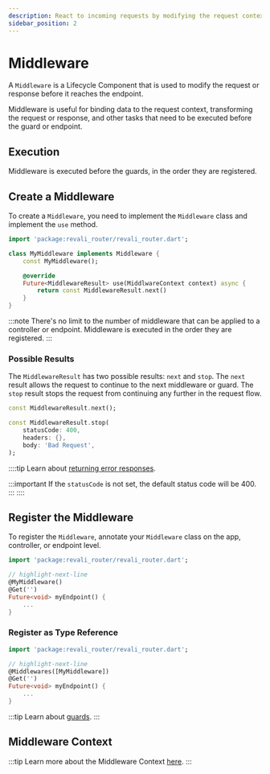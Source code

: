 ```yaml
---
description: React to incoming requests by modifying the request context
sidebar_position: 2
---
```


# Middleware

A `Middleware` is a Lifecycle Component that is used to modify the request or response before it reaches the endpoint.

Middleware is useful for binding data to the request context, transforming the request or response, and other tasks that need to be executed before the guard or endpoint.

## Execution

Middleware is executed before the guards, in the order they are registered.

## Create a Middleware

To create a `Middleware`, you need to implement the `Middleware` class and implement the `use` method.

```dart title="lib/middleware/my_middleware.dart"
import 'package:revali_router/revali_router.dart';

class MyMiddleware implements Middleware {
    const MyMiddleware();

    @override
    Future<MiddlewareResult> use(MiddlwareContext context) async {
        return const MiddlewareResult.next()
    }
}
```

:::note
There's no limit to the number of middleware that can be applied to a controller or endpoint. Middleware is executed in the order they are registered.
:::

### Possible Results

The `MiddlewareResult` has two possible results: `next` and `stop`. The `next` result allows the request to continue to the next middleware or guard. The `stop` result stops the request from continuing any further in the request flow.

```dart
const MiddlewareResult.next();
```

```dart
const MiddlewareResult.stop(
    statusCode: 400,
    headers: {},
    body: 'Bad Request',
);
```

::::tip
Learn about [returning error responses][error-responses].

:::important
If the `statusCode` is not set, the default status code will be 400.
:::
::::

## Register the Middleware

To register the `Middleware`, annotate your `Middleware` class on the app, controller, or endpoint level.

```dart title="routes/controllers/my_controller.dart"
import 'package:revali_router/revali_router.dart';

// highlight-next-line
@MyMiddleware()
@Get('')
Future<void> myEndpoint() {
    ...
}
```

### Register as Type Reference

```dart title="routes/controllers/my_controller.dart"
import 'package:revali_router/revali_router.dart';

// highlight-next-line
@Middlewares([MyMiddleware])
@Get('')
Future<void> myEndpoint() {
    ...
}
```

:::tip
Learn about [guards].
:::

## Middleware Context

:::tip
Learn more about the Middleware Context [here][middleware-context].
:::

[error-responses]: ../lifecycle-components/overview.md#error-responses
[guards]: ./guards.md
[middleware-context]: ./middleware-context.md
